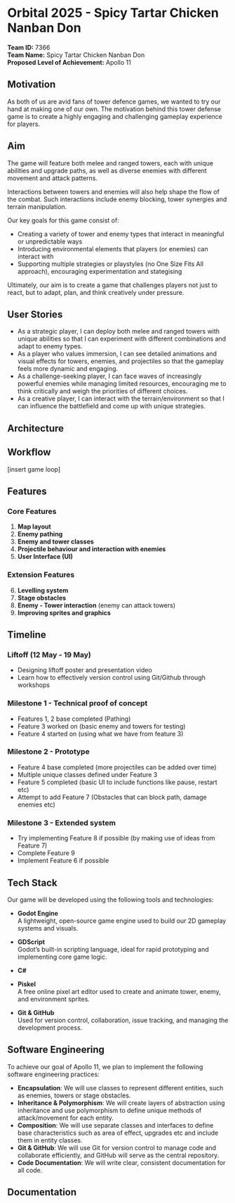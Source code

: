 # Orbital 2025 - Spicy Tartar Chicken Nanban Don

**Team ID:** 7366  
**Team Name:** Spicy Tartar Chicken Nanban Don  
**Proposed Level of Achievement:** Apollo 11


## Motivation

As both of us are avid fans of tower defence games, we wanted to try our hand at making one of our own. The motivation behind this tower defense game is to create a highly engaging and challenging gameplay experience for players.


## Aim

The game will feature both melee and ranged towers, each with unique abilities and upgrade paths, as well as diverse enemies with different movement and attack patterns.  

Interactions between towers and enemies will also help shape the flow of the combat. Such interactions include enemy blocking, tower synergies and terrain manipulation.

Our key goals for this game consist of:
- Creating a variety of tower and enemy types that interact in meaningful or unpredictable ways
- Introducing environmental elements that players (or enemies) can interact with
- Supporting multiple strategies or playstyles (no One Size Fits All approach), encouraging experimentation and stategising

Ultimately, our aim is to create a game that challenges players not just to react, but to adapt, plan, and think creatively under pressure.

## User Stories

- As a strategic player, I can deploy both melee and ranged towers with unique abilities so that I can experiment with different combinations and adapt to enemy types.
- As a player who values immersion, I can see detailed animations and visual effects for towers, enemies, and projectiles so that the gameplay feels more dynamic and engaging.
- As a challenge-seeking player, I can face waves of increasingly powerful enemies while managing limited resources, encouraging me to think critically and weigh the priorities of different choices.
- As a creative player, I can interact with the terrain/environment so that I can influence the battlefield and come up with unique strategies.


## Architecture


## Workflow
[insert game loop] 

## Features

### Core Features
1. **Map layout**
2. **Enemy pathing**
3. **Enemy and tower classes**
4. **Projectile behaviour and interaction with enemies**
5. **User Interface (UI)**

### Extension Features
6. **Levelling system**
7. **Stage obstacles**
8. **Enemy - Tower interaction** (enemy can attack towers)
9. **Improving sprites and graphics**


## Timeline

### Liftoff (12 May - 19 May)
- Designing liftoff poster and presentation video
- Learn how to effectively version control using Git/Github through workshops

### Milestone 1 - Technical proof of concept
- Features 1, 2 base completed (Pathing)
- Feature 3 worked on (basic enemy and towers for testing)
- Feature 4 started on (using what we have from feature 3)

### Milestone 2 - Prototype
- Feature 4 base completed (more projectiles can be added over time)
- Multiple unique classes defined under Feature 3
- Feature 5 completed (basic UI to include functions like pause, restart etc)
- Attempt to add Feature 7 (Obstacles that can block path, damage enemies etc)

### Milestone 3 - Extended system
- Try implementing Feature 8 if possible (by making use of ideas from Feature 7)
- Complete Feature 9
- Implement Feature 6 if possible


## Tech Stack

Our game will be developed using the following tools and technologies:

- **Godot Engine**  
  A lightweight, open-source game engine used to build our 2D gameplay systems and visuals.

- **GDScript**  
  Godot’s built-in scripting language, ideal for rapid prototyping and implementing core game logic.

- **C#**  

- **Piskel**  
  A free online pixel art editor used to create and animate tower, enemy, and environment sprites.

- **Git & GitHub**  
  Used for version control, collaboration, issue tracking, and managing the development process.


## Software Engineering

To achieve our goal of Apollo 11, we plan to implement the following software engineering practices:

- **Encapsulation**: We will use classes to represent different entities, such as enemies, towers or stage obstacles.
- **Inheritance & Polymorphism**: We will create layers of abstraction using inheritance and use polymorphism to define unique methods of attack/movement for each entity.  
- **Composition**: We will use separate classes and interfaces to define base characteristics such as area of effect, upgrades etc and include them in entity classes.  
- **Git & GitHub**: We will use Git for version control to manage code and collaborate efficiently, and GitHub will serve as the central repository.  
- **Code Documentation**: We will write clear, consistent documentation for all code.

## Documentation
